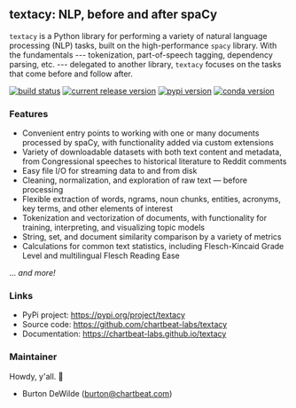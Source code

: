 ## textacy: NLP, before and after spaCy

`textacy` is a Python library for performing a variety of natural language
processing (NLP) tasks, built on the high-performance `spacy` library. With the
fundamentals --- tokenization, part-of-speech tagging, dependency parsing, etc. ---
delegated to another library, `textacy` focuses on the tasks that come before
and follow after.

[![build status](https://img.shields.io/travis/chartbeat-labs/textacy/master.svg?style=flat-square)](https://travis-ci.org/chartbeat-labs/textacy)
[![current release version](https://img.shields.io/github/release/chartbeat-labs/textacy.svg?style=flat-square)](https://github.com/chartbeat-labs/textacy/releases)
[![pypi version](https://img.shields.io/pypi/v/textacy.svg?style=flat-square)](https://pypi.python.org/pypi/textacy)
[![conda version](https://anaconda.org/conda-forge/textacy/badges/version.svg)](https://anaconda.org/conda-forge/textacy)

### Features

- Convenient entry points to working with one or many documents processed by spaCy, with functionality added via custom extensions
- Variety of downloadable datasets with both text content and metadata, from Congressional speeches to historical literature to Reddit comments
- Easy file I/O for streaming data to and from disk
- Cleaning, normalization, and exploration of raw text — before processing
- Flexible extraction of words, ngrams, noun chunks, entities, acronyms, key terms, and other elements of interest
- Tokenization and vectorization of documents, with functionality for training, interpreting, and visualizing topic models
- String, set, and document similarity comparison by a variety of metrics
- Calculations for common text statistics, including Flesch-Kincaid Grade Level and multilingual Flesch Reading Ease

... *and more!*


### Links

- PyPi project: https://pypi.org/project/textacy
- Source code: https://github.com/chartbeat-labs/textacy
- Documentation: https://chartbeat-labs.github.io/textacy


### Maintainer

Howdy, y'all. 👋

- Burton DeWilde (<burton@chartbeat.com>)
